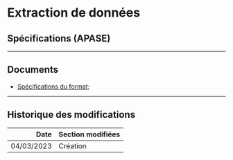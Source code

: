 # Extraction de données
## Spécifications (APASE)

---
## Documents

- [Spécifications du format](/projects/apase/spe/extraction-format.md);

---
## Historique des modifications

|       Date | Section modifiées                                                  |
|-----------:|--------------------------------------------------------------------|
| 04/03/2023 | Création                                                           |
